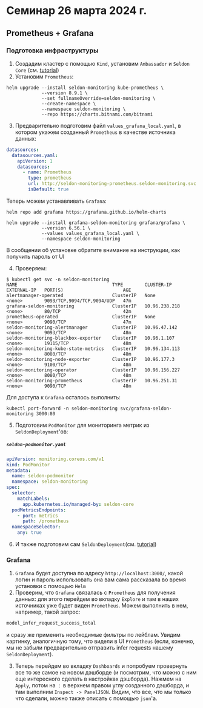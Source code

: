 # Семинар 26 марта 2024 г.
## Prometheus + Grafana

### Подготовка инфраструктуры

1. Создадим кластер с помощью `Kind`, установим `Ambassador` и `Seldon Core` (см. [tutorial](../sem_20240319/tutorial.md))
2. Установим `Prometheus`:
```shell
helm upgrade --install seldon-monitoring kube-prometheus \        
             --version 8.9.1 \
             --set fullnameOverride=seldon-monitoring \
             --create-namespace \
             --namespace seldon-monitoring \
             --repo https://charts.bitnami.com/bitnami
```
3. Предварительно подготовим файл `values_grafana_local.yaml`, в котором укажем созданный `Prometheus` в качестве источника данных:
```yaml
datasources:
  datasources.yaml:
    apiVersion: 1
    datasources:
      - name: Prometheus
        type: prometheus
        url: http://seldon-monitoring-prometheus.seldon-monitoring.svc.cluster.local:9090
        isDefault: true
```
Теперь можем устанавливать `Grafana`:
```shell
helm repo add grafana https://grafana.github.io/helm-charts

helm upgrade --install grafana-seldon-monitoring grafana/grafana \
             --version 6.56.1 \
             --values values_grafana_local.yaml \
             --namespace seldon-monitoring
```
В сообщении об установке обратите внимание на инструкции, как получить пароль от UI

4. Проверяем:
```shell
$ kubectl get svc -n seldon-monitoring
NAME                                   TYPE        CLUSTER-IP      EXTERNAL-IP   PORT(S)                      AGE
alertmanager-operated                  ClusterIP   None            <none>        9093/TCP,9094/TCP,9094/UDP   47m
grafana-seldon-monitoring              ClusterIP   10.96.238.218   <none>        80/TCP                       42m
prometheus-operated                    ClusterIP   None            <none>        9090/TCP                     47m
seldon-monitoring-alertmanager         ClusterIP   10.96.47.142    <none>        9093/TCP                     48m
seldon-monitoring-blackbox-exporter    ClusterIP   10.96.1.107     <none>        19115/TCP                    48m
seldon-monitoring-kube-state-metrics   ClusterIP   10.96.134.113   <none>        8080/TCP                     48m
seldon-monitoring-node-exporter        ClusterIP   10.96.177.3     <none>        9100/TCP                     48m
seldon-monitoring-operator             ClusterIP   10.96.156.227   <none>        8080/TCP                     48m
seldon-monitoring-prometheus           ClusterIP   10.96.251.31    <none>        9090/TCP                     48m
```
Для доступа к `Grafana` осталось выполнить:
```shell
kubectl port-forward -n seldon-monitoring svc/grafana-seldon-monitoring 3000:80
```
5. Подготовим `PodMonitor` для мониторинга метрик из `SeldonDeployment`'ов:
<h5 a><strong><code>seldon-podmonitor.yaml</code></strong></h5>

```yaml
apiVersion: monitoring.coreos.com/v1
kind: PodMonitor
metadata:
  name: seldon-podmonitor
  namespace: seldon-monitoring
spec:
  selector:
    matchLabels:
      app.kubernetes.io/managed-by: seldon-core
  podMetricsEndpoints:
    - port: metrics
      path: /prometheus
  namespaceSelector:
    any: true
```
6. И также подготовим сам `SeldonDeployment`(см. [tutorial](../sem_20240319/tutorial.md))

### Grafana
1. `Grafana` будет доступна по адресу `http://localhost:3000/`, какой логин и пароль использовать она вам сама рассказала во время установки с помощью `Helm`
2. Проверим, что `Grafana` связалась с `Prometheus` для получения данных: для этого перейдем во вкладку `Explore` и там в наших источниках уже будет виден `Prometheus`. Можем выполнить в нем, например, такой запрос:
```sql
model_infer_request_success_total
```
и сразу же применить необходимые фильтры по лейблам. Увидим картинку, аналогичную тому, что видели в UI `Prometheus` (если, конечно, мы не забыли предварительно отправить infer requests нашему `SeldonDeployment`).

3. Теперь перейдем во вкладку `Dashboards` и попробуем провернуть все то же самое на новом дэшборде (и посмотрим, что можно с ним еще интересного сделать в настройках дэшборда). Нажмем на `Apply`, потом на `⋮` в верхнем правом углу созданного дэшборда, и там выполним `Inspect -> PanelJSON`. Видим, что все, что мы только что сделали, можно также описать с помощью `json`'а.